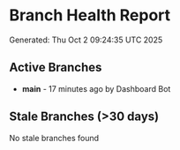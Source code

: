 # Branch Health Report
Generated: Thu Oct  2 09:24:35 UTC 2025

## Active Branches
- **main** - 17 minutes ago by Dashboard Bot

## Stale Branches (>30 days)
No stale branches found
